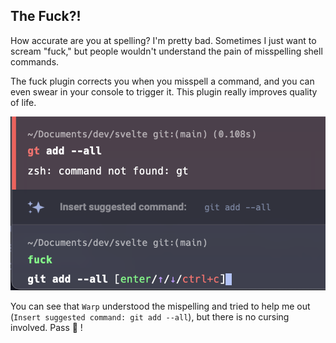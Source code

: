 ## The Fuck?!

How accurate are you at spelling? I'm pretty bad. Sometimes I just want to scream "fuck," but people wouldn't understand the pain of misspelling shell commands.

The fuck plugin corrects you when you misspell a command, and you can even swear in your console to trigger it. This plugin really improves quality of life.

![thefuck plugin in action](../img/fuck.png)

You can see that `Warp` understood the mispelling and tried to help me out (`Insert suggested command: git add --all`), but there is no cursing involved. Pass 🤬 ! 
